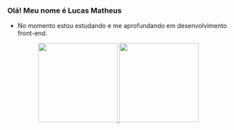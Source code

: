 ### Olá! Meu nome é Lucas Matheus

-  No momento estou estudando e me aprofundando em desenvolvimento front-end.

<div align="center">
  <a href="https://github.com/LuscaMath">
  <img height="180em" src="https://github-readme-stats.vercel.app/api?username=luscamath&show_icons=true&theme=dark&include_all_commits=true&count_private=true"/>
  <img height="180em" src="https://github-readme-stats.vercel.app/api/top-langs/?username=luscamath&layout=compact&langs_count=7&theme=dark"/>
</div>

